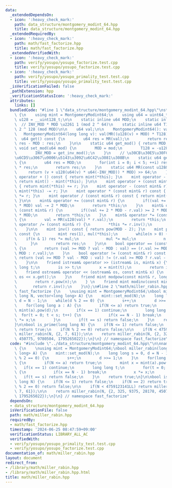 ```yaml
---
data:
  _extendedDependsOn:
  - icon: ':heavy_check_mark:'
    path: data_structure/montgomery_modint_64.hpp
    title: data_structure/montgomery_modint_64.hpp
  _extendedRequiredBy:
  - icon: ':heavy_check_mark:'
    path: math/fast_factorize.hpp
    title: math/fast_factorize.hpp
  _extendedVerifiedWith:
  - icon: ':heavy_check_mark:'
    path: verify/yosupo/yosupo_factorize.test.cpp
    title: verify/yosupo/yosupo_factorize.test.cpp
  - icon: ':heavy_check_mark:'
    path: verify/yosupo/yosupo_primality_test.test.cpp
    title: verify/yosupo/yosupo_primality_test.test.cpp
  _isVerificationFailed: false
  _pathExtension: hpp
  _verificationStatusIcon: ':heavy_check_mark:'
  attributes:
    links: []
  bundledCode: "#line 1 \"data_structure/montgomery_modint_64.hpp\"\nstruct MontgomeryModint64\
    \ {\n    using mint = MontgomeryModint64;\n    using u64 = uint64_t;\n    using\
    \ u128 = __uint128_t;\n\n    static inline u64 MOD;\n    static inline u64 INV_MOD;\
    \  // INV_MOD * MOD \u2261 1 (mod 2 ^ 64)\n    static inline u64 T128;     //\
    \ 2 ^ 128 (mod MOD)\n\n    u64 val;\n\n    MontgomeryModint64(): val(0) {}\n \
    \   MontgomeryModint64(long long v): val(MR((u128(v) + MOD) * T128)) {}\n\n  \
    \  u64 get() const {\n        u64 res = MR(val);\n        return res >= MOD ?\
    \ res - MOD : res;\n    }\n\n    static u64 get_mod() { return MOD; }\n    static\
    \ void set_mod(u64 mod) {\n        MOD = mod;\n        T128 = -u128(mod) % mod;\n\
    \        INV_MOD = get_inv_mod();\n    }\n    // \u30CB\u30E5\u30FC\u30C8\u30F3\
    \u6CD5\u3067\u9006\u5143\u3092\u6C42\u3081\u308B\n    static u64 get_inv_mod()\
    \ {\n        u64 res = MOD;\n        for(int i = 0; i < 5; ++i) res *= 2 - MOD\
    \ * res;\n        return res;\n    }\n    static u64 MR(const u128& v) {\n   \
    \     return (v + u128(u64(v) * u64(-INV_MOD)) * MOD) >> 64;\n    }\n\n    mint\
    \ operator + () const { return mint(*this); }\n    mint operator - () const {\
    \ return mint() - mint(*this); }\n\n    mint operator + (const mint& r) const\
    \ { return mint(*this) += r; }\n    mint operator - (const mint& r) const { return\
    \ mint(*this) -= r; }\n    mint operator * (const mint& r) const { return mint(*this)\
    \ *= r; }\n    mint operator / (const mint& r) const { return mint(*this) /= r;\
    \ }\n\n    mint& operator += (const mint& r) {\n        if((val += r.val) >= 2\
    \ * MOD) val -= 2 * MOD;\n        return *this;\n    }\n    mint& operator -=\
    \ (const mint& r) {\n        if((val += 2 * MOD - r.val) >= 2 * MOD) val -= 2\
    \ * MOD;\n        return *this;\n    }\n    mint& operator *= (const mint& r)\
    \ {\n        val = MR(u128(val) * r.val);\n        return *this;\n    }\n    mint&\
    \ operator /= (const mint& r) {\n        *this *= r.inv();\n        return *this;\n\
    \    }\n\n    mint inv() const { return pow(MOD - 2); }\n    mint pow(u128 n)\
    \ const {\n        mint res(1), mul(*this);\n        while(n > 0) {\n        \
    \    if(n & 1) res *= mul;\n            mul *= mul;\n            n >>= 1;\n  \
    \      }\n        return res;\n    }\n\n    bool operator == (const mint& r) const\
    \ {\n        return (val >= MOD ? val - MOD : val) == (r.val >= MOD ? r.val -\
    \ MOD : r.val);\n    }\n    bool operator != (const mint& r) const {\n       \
    \ return (val >= MOD ? val - MOD : val) != (r.val >= MOD ? r.val - MOD : r.val);\n\
    \    }\n\n    friend istream& operator >> (istream& is, mint& x) {\n        long\
    \ long t;\n        is >> t;\n        x = mint(t);\n        return is;\n    }\n\
    \    friend ostream& operator << (ostream& os, const mint& x) {\n        return\
    \ os << x.get();\n    }\n    friend mint modpow(const mint& r, long long n) {\n\
    \        return r.pow(n);\n    } \n    friend mint modinv(const mint& r) {\n \
    \       return r.inv();\n    }\n};\n#line 2 \"math/miller_rabin.hpp\"\n\nnamespace\
    \ fast_factorize {\n    \nusing mint = MontgomeryModint64;\nbool miller_rabin(long\
    \ long N, vector<long long> A) {\n    mint::set_mod(N);\n    long long s = 0,\
    \ d = N - 1;\n    while(d % 2 == 0) {\n        s++;\n        d >>= 1;\n    }\n\
    \    for(long long a : A) {\n        if(N <= a) return true;\n        mint x =\
    \ mint(a).pow(d);\n        if(x == 1) continue;\n        long long t;\n      \
    \  for(t = 0; t < s; t++) {\n            if(x == N - 1) break;\n            x\
    \ *= x;\n        }\n        if(t == s) return false;\n    }\n    return true;\n\
    }\n\nbool is_prime(long long N) {\n    if(N <= 1) return false;\n    if(N == 2)\
    \ return true;\n    if(N % 2 == 0) return false;\n\n    if(N < 4759123141LL) return\
    \ miller_rabin(N, {2, 7, 61});\n\n    return miller_rabin(N, {2, 325, 9375, 28178,\
    \ 450775, 9780504, 1795265022});\n}\n} // namespace fast_factorize\n"
  code: "#include \"../data_structure/montgomery_modint_64.hpp\"\n\nnamespace fast_factorize\
    \ {\n    \nusing mint = MontgomeryModint64;\nbool miller_rabin(long long N, vector<long\
    \ long> A) {\n    mint::set_mod(N);\n    long long s = 0, d = N - 1;\n    while(d\
    \ % 2 == 0) {\n        s++;\n        d >>= 1;\n    }\n    for(long long a : A)\
    \ {\n        if(N <= a) return true;\n        mint x = mint(a).pow(d);\n     \
    \   if(x == 1) continue;\n        long long t;\n        for(t = 0; t < s; t++)\
    \ {\n            if(x == N - 1) break;\n            x *= x;\n        }\n     \
    \   if(t == s) return false;\n    }\n    return true;\n}\n\nbool is_prime(long\
    \ long N) {\n    if(N <= 1) return false;\n    if(N == 2) return true;\n    if(N\
    \ % 2 == 0) return false;\n\n    if(N < 4759123141LL) return miller_rabin(N, {2,\
    \ 7, 61});\n\n    return miller_rabin(N, {2, 325, 9375, 28178, 450775, 9780504,\
    \ 1795265022});\n}\n} // namespace fast_factorize"
  dependsOn:
  - data_structure/montgomery_modint_64.hpp
  isVerificationFile: false
  path: math/miller_rabin.hpp
  requiredBy:
  - math/fast_factorize.hpp
  timestamp: '2024-06-25 08:47:59+09:00'
  verificationStatus: LIBRARY_ALL_AC
  verifiedWith:
  - verify/yosupo/yosupo_primality_test.test.cpp
  - verify/yosupo/yosupo_factorize.test.cpp
documentation_of: math/miller_rabin.hpp
layout: document
redirect_from:
- /library/math/miller_rabin.hpp
- /library/math/miller_rabin.hpp.html
title: math/miller_rabin.hpp
---
```

